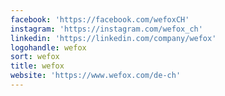 ```yaml
---
facebook: 'https://facebook.com/wefoxCH'
instagram: 'https://instagram.com/wefox_ch'
linkedin: 'https://linkedin.com/company/wefox'
logohandle: wefox
sort: wefox
title: wefox
website: 'https://www.wefox.com/de-ch'
---
```

